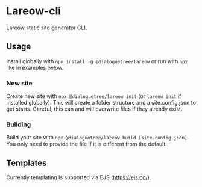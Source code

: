 # Lareow-cli

Lareow static site generator CLI.

## Usage

Install globally with `npm install -g @dialoguetree/lareow` or run with `npx` like in examples below.

### New site
Create new site with `npx @dialoguetree/lareow init` (or `lareow init` if installed globally). This will create a folder structure and a site.config.json to get starts. Careful, this can and will overwrite files if they already exist.

### Building
Build your site with `npx @dialoguetree/lareow build [site.config.json]`. You only need to provide the file if it is different from the default.

## Templates
Currently templating is supported via EJS (https://ejs.co/).

